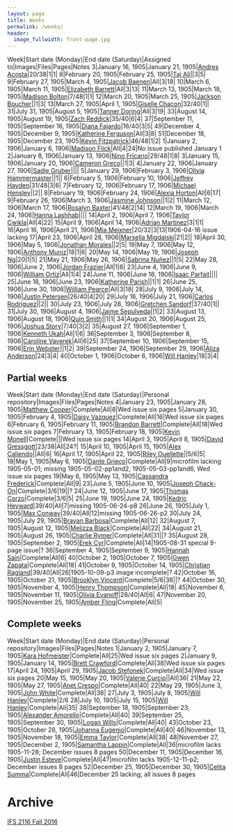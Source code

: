 ```yaml
---
layout: page
title: Weeks
permalink: /weeks/
header:
  image_fullwidth: front-page.jpg
---
```

Week|Start date (Monday)|End date (Saturday)|Assigned to|Images|Files|Pages|Notes
3|January 16, 1905|January 21, 1905|[Andres Acosta](https://github.com/aaa15g)|20/38|1|1|
8|February 20, 1905|February 25, 1905|[Taj Ali](https://github.com/tajali016 )||3|5|
9|February 27, 1905|March 4, 1905|[Jacob Baenen](https://github.com/JBaenen)|All|3|18|
10|March 6, 1905|March 11, 1905|[Elizabeth Barrett](https://github.com/Ekb15fsu)|All|3|13|
11|March 13, 1905|March 18, 1905|[Madison Bolton](https://github.com/madibolton)|7/48|1|1|
12|March 20, 1905|March 25, 1905|[Jackson Boucher](https://github.com/jacksonboucher)||1|3|
13|March 27, 1905|April 1, 1905|[Giselle Chacon](https://github.com/Gisellechacon)|32/40|1||
31|July 31, 1905|August 5, 1905|[Tanner Doring](https://github.com/Tnd15b)|All|3|19|
33|August 14, 1905|August 19, 1905|[Zach Reddick](https://github.com/znr13)|35/40|6|4|
37|September 11, 1905|September 16, 1905|[Diana Fajardo](https://github.com/Dianafaj01)|16/40|3|5|
49|December 4, 1905|December 9, 1905|[Katherine Ferguson](https://github.com/kf15b)|All|3|8|
51|December 18, 1905|December 23, 1905|[Kevin Fitzpatrick](https://github.com/kf16)|46/48|1|2|
1|January 2, 1906|January 6, 1906|[Madison Flick](https://github.com/mlf15c)|All|4|24|No issue published January 1
2|January 8, 1906|January 13, 1906|[Nino Fricano](https://github.com/ninofricano)|29/48|1|8|
3|January 15, 1906|January 20, 1906|[Cameron Greco](https://github.com/cgreco1)||1|3|
4|January 22, 1906|January 27, 1906|[Sadie Gruber](https://github.com/TheHatMage)||||
5|January 29, 1906|February 3, 1906|[Olivia Hammermaster](https://github.com/livhammer)||1||
6|February 5, 1906|February 10, 1906|[Jeffrey Hayden](https://github.com/Jeffhayden11)|31/48|3|6|
7|February 12, 1906|February 17, 1906|[Michael Hensley](https://github.com/mch15d)||2||
8|February 19, 1906|February 24, 1906|[Alexia Horton](https://github.com/Ahorton12)|All|6|17|
9|February 26, 1906|March 3, 1906|[Jasmine Johnson](https://github.com/jkj16)||1|2|
11|March 12, 1906|March 17, 1906|[Rosalyn Baxter](https://github.com/rosie-baxter)|41/48|2|14|
12|March 19, 1906|March 24, 1906|[Hanna Lashhab](https://github.com/hannalashhab)||||
14|April 2, 1906|April 7, 1906|[Taylor Cwikla](https://github.com/cwiklata)|All|4|22|
15|April 9, 1906|April 14, 1906|[Adrian Martinez](https://github.com/adrianmar01)|3|1|1|
16|April 16, 1906|April 21, 1906|[Mia Meixner](https://github.com/Miameixner)|20/32|3|13|1906-04-16 issue lacking
17|April 23, 1906|April 28, 1906|[Marsella Migdalski](https://github.com/MarsellaM)|21|2||
18|April 30, 1906|May 5, 1906|[Jonathan Morales](https://github.com/Jonmorazav)||2|5|
19|May 7, 1906|May 12, 1906|[Anthony Muniz](https://github.com/Amuniz97)|18|1|6|
20|May 14, 1906|May 19, 1906|[Joseph Ng](https://github.com/Josephng123)|20|1|5|
21|May 21, 1906|May 26, 1906|[Sabrina Nuñez](https://github.com/sabrinanunez)||1|5|
22|May 28, 1906|June 2, 1906|[Jordan Frazier](https://github.com/jordanfrazier97)|All|1|6|
23|June 4, 1906|June 9, 1906|[William Ortiz](https://github.com/williamseortiz)|All|1|4|
24|June 11, 1906|June 16, 1906|[Isaac Parfait](https://github.com/hmSlim)||||
25|June 18, 1906|June 23, 1906|[Katherine Parish](https://github.com/KParish22)||1|1|
26|June 25, 1906|June 30, 1906|[William Pearce](https://github.com/willpearce1)|All|3|18|
28|July 9, 1906|July 14, 1906|[Justin Petersen](https://github.com/Jjp15f)|26/40|4|20|
29|July 16, 1906|July 21, 1906|[Carlos Rodriguez](https://github.com/CarlosRod77)||2||
30|July 23, 1906|July 28, 1906|[Gretchen Sandorf](https://github.com/gretchensandorf)|37/40|1||
31|July 30, 1906|August 4, 1906|[Jaime Sepulveda](https://github.com/jsepulveda43)||1|2|
33|August 13, 1906|August 18, 1906|[Quin Smith](https://github.com/quinelaine)||1|1|
34|August 20, 1906|August 25, 1906|[Joshua Story](https://github.com/JoshuaStory)|7/40|3|2|
35|August 27, 1906|September 1, 1906|[Kenneth Ukah](https://github.com/knu14)|All|1|6|
36|September 3, 1906|September 8, 1906|[Caroline Vaverek](https://github.com/Carovav)|All|6|25|
37|September 10, 1906|September 15, 1906|[Erin Webster](https://github.com/ew14e)||1|2|
39|September 24, 1906|September 29, 1906|[Aliza Anderson](https://github.com/alizacarolyn)|24|3|4|
40|October 1, 1906|October 6, 1906|[Will Hanley](https://github.com/whanley)|18|3|4|

## Partial weeks

Week|Start date (Monday)|End date (Saturday)|Personal repository|Images|Files|Pages|Notes
4|January 23, 1905|January 28, 1905|[Matthew Cooper](https://github.com/Mic15b/dig-eg-gaz)|Complete|All|8|Wed issue six pages
5|January 30, 1905|February 4, 1905|[Daisy Vazquez](https://github.com/dvazquez703/dig-eg-gaz)|Complete|All|16|Wed issue six pages
6|February 6, 1905|February 11, 1905|[Brandon Barrett](https://github.com/bcb14g/dig-eg-gaz)|Complete|All|18|Wed issue six pages
7|February 13, 1905|February 18, 1905|[Kevin Monell](https://github.com/knm15e/dig-eg-gaz)|Complete|||Wed issue six pages
14|April 3, 1905|April 8, 1905|[David Gressgott](https://github.com/djdaviedave/dig-eg-gaz)|23/38|All|24?|
15|April 10, 1905|April 15, 1905|[Alex Caliendo](https://github.com/RGOODY3210/dig-eg-gaz)||All|6|
16|April 17, 1905|April 22, 1905|[Riley Ouellette](https://github.com/rouellette07/dig-eg-gaz)||5/6|5|
18|May 1, 1905|May 6, 1905|[Dante Grieco](https://github.com/dgg15/dig-eg-gaz)|Complete|All|9|microfilm lacking 1905-05-01; missing 1905-05-02-pp1and2, 1905-05-03-pp1and6, Wed issue six pages
19|May 8, 1905|May 13, 1905|[Cassandra Frederick](https://github.com/caf15b)|Complete|All|9|
23|June 5, 1905|June 10, 1905|[Joseph Chack-On](https://github.com/jochack/dig-eg-gaz)|Complete|3/6|19||?
24|June 12, 1905|June 17, 1905|[Thomas Corzo](https://github.com/ThomasC24)|Complete|3/6|5|
25|June 19, 1905|June 24, 1905|[Kedric Heyward](https://github.com/Kheyward/dig-eg-gaz)|39/40|All|7|missing 1905-06-24-p8
26|June 26, 1905|July 1, 1905|[Max Conway](https://github.com/maxconwayfsu/dig-eg-gaz)|39/40|All|12|missing 1905-06-26-p2
30|July 24, 1905|July 29, 1905|[Brayan Barbosa](https://github.com/brayanbar/dig-eg-gaz)|Complete|All|12|
32|August 7, 1905|August 12, 1905|[Melizza Black](https://github.com/MelizzaBlack/dig-eg-gaz)|Complete|All|22|
34|August 21, 1905|August 26, 1905|[Charlie Rymer](https://github.com/crymer)|Complete|All|31||?
35|August 28, 1905|September 2, 1905|[Erek Cyr](https://github.com/ErekCyr/dig-eg-gaz)|Complete|All|14|1905-08-31 special 9-page issue|?
36|September 4, 1905|September 9, 1905|[Hannah Sain](https://github.com/hds15b/dig-eg-gaz)|Complete|All|6|
40|October 2, 1905|October 7, 1905|[Gwen Zapata](https://github.com/Lionex/dig-eg-gaz)|Complete|All|18|
41|October 9, 1905|October 14, 1905|[Christian Ragland](https://github.com/christianragland/dig-eg-gaz)|39/40|All|26|1905-10-09-p3 image incomplete|?
42|October 16, 1905|October 21, 1905|[Brooklyn Vincent](https://github.com/bjv15/dig-eg-gaz)|Complete|5/6|38||?
44|October 30, 1905|November 4, 1905|[Henry Thompson](https://github.com/Hat15/Dig-eg-gaz)|Complete|All|18|
45|November 6, 1905|November 11, 1905|[Olivia Evanoff](https://github.com/oliviaevanoff)|28/40|All|6|
47|November 20, 1905|November 25, 1905|[Amber Fling](https://github.com/alf15c/dig-eg-gaz)|Complete|All|5|

## Complete weeks

Week|Start date (Monday)|End date (Saturday)|Personal repository|Images|Files|Pages|Notes
1|January 2, 1905|January 7, 1905|[Kara Hofmeister](https://github.com/karahofmeister)|Complete|All|25|Wed issue six pages
2|January 9, 1905|January 14, 1905|[Brett Crawford](https://github.com/wbc13)|Complete|All|38|Wed issue six pages
17|April 24, 1905|April 29, 1905|[Jacob Stefonek](https://github.com/JacobStefonek)|Complete|All|34|Wed issue six pages
20|May 15, 1905|May 20, 1905|[Valerie Curcio](https://github.com/valeriecurcio)||All|36|
21|May 22, 1905|May 27, 1905|[Anet Crespo](https://github.com/ac15at)|Complete|All|40|
22|May 29, 1905|June 3, 1905|[John White](https://github.com/jcw3)|Complete|All|36|
27|July 3, 1905|July 8, 1905|[Will Hanley](https://github.com/whanley)|Complete|2/6
28|July 10, 1905|July 15, 1905|[Will Hanley](https://github.com/whanley)|Complete|All|35|
38|September 18, 1905|September 23, 1905|[Alexander Amorello](https://github.com/AlexanderOlleroma)|Complete|All|40|
39|September 25, 1905|September 30, 1905|[Logan Wills](https://github.com/lcw16b)|Complete|All|40|
43|October 23, 1905|October 28, 1905|[Johanna Eugenio](https://github.com/jhannaeugenio)|Complete|All|40|
46|November 13, 1905|November 18, 1905|[Emma Taylor](https://github.com/ekt16)|Complete|All|38|
48|November 27, 1905|December 2, 1905|[Samantha Lappin](https://github.com/Fibinocci1123)|Complete|All|36|microfilm lacks 1905-11-28; December issues 8 pages
50|December 11, 1905|December 16, 1905|[Justin Esteve](https://github.com/jesteve3)|Complete|All|47|microfilm lacks 1905-12-11-p2; December issues 8 pages
52|December 25, 1905|December 30, 1905|[Celita Summa](https://github.com/CelitaS)|Complete|All|46|December 25 lacking; all issues 8 pages

# Archive
[IFS 2116 Fall 2016](https://dig-eg-gaz.github.io/weeks-fall-2016/)

